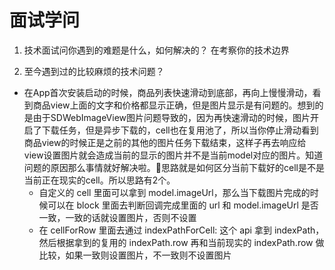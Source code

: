 # 面试学问

1. 技术面试问你遇到的难题是什么，如何解决的？
在考察你的技术边界

2. 至今遇到过的比较麻烦的技术问题？

- 在App首次安装启动的时候，商品列表快速滑动到底部，再向上慢慢滑动，看到商品view上面的文字和价格都显示正确，但是图片显示是有问题的。想到的是由于SDWebImageView图片问题导致的，因为再快速滑动的时候，图片开启了下载任务，但是异步下载的，cell也在复用池了，所以当你停止滑动看到商品view的时候正是之前的其他的图片任务下载结束，这样子再去响应给view设置图片就会造成当前的显示的图片并不是当前model对应的图片。知道问题的原因那么事情就好解决啦。思路就是如何区分当前下载好的cell是不是当前正在现实的cell。所以思路有2个。
  - 自定义的 cell 里面可以拿到 model.imageUrl，那么当下载图片完成的时候可以在 block 里面去判断回调完成里面的 url 和 model.imageUrl 是否一致，一致的话就设置图片，否则不设置
  - 在 cellForRow 里面去通过 indexPathForCell: 这个 api 拿到 indexPath，然后根据拿到的复用的 indexPath.row 再和当前现实的 indexPath.row 做比较，如果一致则设置图片，不一致则不设置图片
